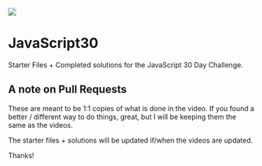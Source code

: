 ![](https://javascript30.com/images/JS3-social-share.png)

# JavaScript30

Starter Files + Completed solutions for the JavaScript 30 Day Challenge.

## A note on Pull Requests

These are meant to be 1:1 copies of what is done in the video. If you found a better / different way to do things, great, but I will be keeping them the same as the videos.

The starter files + solutions will be updated if/when the videos are updated.

Thanks!
